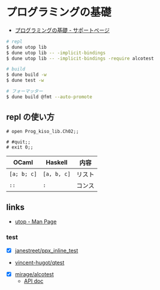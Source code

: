 # プログラミングの基礎

- [プログラミングの基礎 - サポートページ](http://pllab.is.ocha.ac.jp/~asai/book/Top.html)

```bash
# repl
$ dune utop lib
$ dune utop lib -- -implicit-bindings
$ dune utop lib -- -implicit-bindings -require alcotest

# build
$ dune build -w
$ dune test -w

# フォーマッター
$ dune build @fmt --auto-promote
```

## repl の使い方

```
# open Prog_kiso_lib.Ch02;;

# #quit;;
# exit 0;;
```


OCaml | Haskell | 内容
------|---------|-------
`[a; b; c]` | `[a, b, c]` | リスト
`::` | `:` | コンス

## links

- [utop - Man Page](https://www.mankier.com/1/utop)
### test

- [x] [janestreet/ppx_inline_test](https://github.com/janestreet/ppx_inline_test)
- [vincent-hugot/qtest](https://github.com/vincent-hugot/qtest)
- [x] [mirage/alcotest](https://github.com/mirage/alcotest)
  - [API doc](https://mirage.github.io/alcotest/alcotest/Alcotest/index.html)